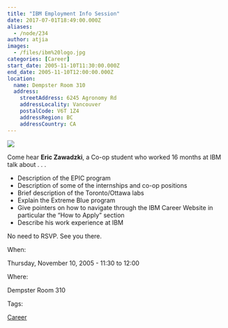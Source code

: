 ```yaml
---
title: "IBM Employment Info Session"
date: 2017-07-01T18:49:00.000Z
aliases:
  - /node/234
author: atjia
images:
  - /files/ibm%20logo.jpg
categories: [Career]
start_date: 2005-11-10T11:30:00.000Z
end_date: 2005-11-10T12:00:00.000Z
location:
  name: Dempster Room 310
  address:
    streetAddress: 6245 Agronomy Rd
    addressLocality: Vancouver
    postalCode: V6T 1Z4
    addressRegion: BC
    addressCountry: CA
---
```


![](/files/ibm%20logo.jpg)

Come hear **Eric Zawadzki**, a Co-op student who worked 16 months at IBM talk about . . .

*   Description of the EPIC program
*   Description of some of the internships and co-op positions
*   Brief description of the Toronto/Ottawa labs
*   Explain the Extreme Blue program
*   Give pointers on how to navigate through the IBM Career Website in particular the “How to Apply” section
*   Describe his work experience at IBM

No need to RSVP. See you there.

When: 

Thursday, November 10, 2005 - 11:30 to 12:00

Where: 

Dempster Room 310

Tags: 

[Career](/career)
